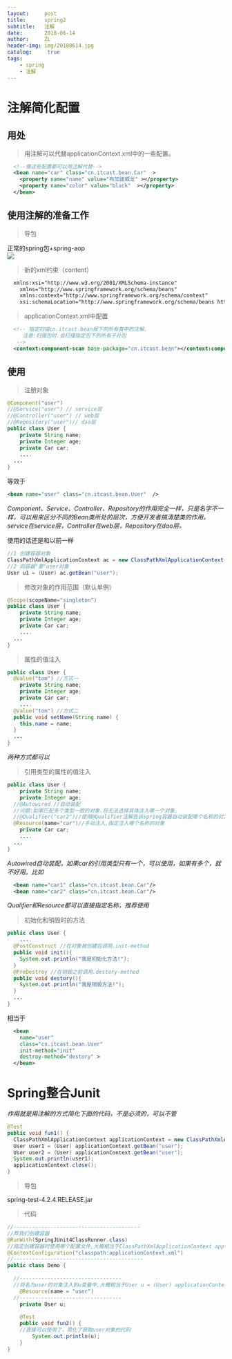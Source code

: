 ```yaml
---
layout:     post
title:      spring2
subtitle:   注解
date:       2018-06-14
author:     ZL
header-img: img/20180614.jpg
catalog: 	 true
tags: 
    - spring
    - 注解
---
```



# 注解简化配置

## 用处

> 用注解可以代替applicationContext.xml中的一些配置。

```xml
  <!--像这些配置都可以用注解代替-->
  <bean name="car" class="cn.itcast.bean.Car"  >
  	<property name="name" value="布加迪威龙" ></property>
  	<property name="color" value="black"  ></property>
  </bean>
```

## 使用注解的准备工作

> 导包

正常的spring包+spring-aop  
![](http://ovoxjpcrm.bkt.clouddn.com/93f1fe63466700db76fe0c4f359ea87a.png)  

> 新的xml约束（content）

```xml
  xmlns:xsi="http://www.w3.org/2001/XMLSchema-instance" 
  	xmlns="http://www.springframework.org/schema/beans" 
  	xmlns:context="http://www.springframework.org/schema/context" 
  	xsi:schemaLocation="http://www.springframework.org/schema/beans http://www.springframework.org/schema/beans/spring-beans-4.2.xsd http://www.springframework.org/schema/context http://www.springframework.org/schema/context/spring-context-4.2.xsd ">
```

> applicationContext.xml中配置

```xml
  <!-- 指定扫描cn.itcast.bean报下的所有类中的注解.
  	 注意:扫描包时.会扫描指定包下的所有子孙包
   -->
  <context:component-scan base-package="cn.itcast.bean"></context:component-scan>
```

## 使用  

> 注册对象

```java
@Component("user")
//@Service("user") // service层
//@Controller("user") // web层
//@Repository("user")// dao层
public class User {
	private String name;
	private Integer age;
	private Car car;
	....
  ...
}
```

等效于  
```xml
<bean name="user" class="cn.itcast.bean.User"  />
```

*Component、Service、Controller、Repository的作用完全一样，只是名字不一样，可以用来区分不同的Bean类所处的层次，方便开发者搞清楚类的作用。service在service层，Controller在web层，Repository在dao层。*

使用的话还是和以前一样  
```java
//1 创建容器对象
ClassPathXmlApplicationContext ac = new ClassPathXmlApplicationContext("applicationContext.xml");
//2 向容器"要"user对象
User u1 = (User) ac.getBean("user");
```  

> 修改对象的作用范围（默认单例）  

```java
@Scope(scopeName="singleton")
public class User {
	private String name;
	private Integer age;
	private Car car;
	....
  ...
}
```

> 属性的值注入  

```java
public class User {
  @Value("tom")	//方式一
	private String name;
	private Integer age;
	private Car car;
	....
  @Value("tom")	//方式二
  public void setName(String name) {
    this.name = name;
  }
  ...
}
```
*两种方式都可以*

> 引用类型的属性的值注入  

```java
public class User {
	private String name;
	private Integer age;
  //@Autowired //自动装配
  //问题:如果匹配多个类型一致的对象.将无法选择具体注入哪一个对象.
  //@Qualifier("car2")//使用@Qualifier注解告诉spring容器自动装配哪个名称的对象
  @Resource(name="car")//手动注入,指定注入哪个名称的对象
	private Car car;
	....
  ...
}
```
*Autowired自动装配，如果car的引用类型只有一个，可以使用，如果有多个，就不好用。比如*
```xml
  <bean name="car1" class="cn.itcast.bean.Car"/>
  <bean name="car2" class="cn.itcast.bean.Car"/>
```
*Qualifier和Resource都可以直接指定名称，推荐使用*

> 初始化和销毁时的方法  

```java
public class User {
	....
  @PostConstruct //在对象被创建后调用.init-method
  public void init(){
    System.out.println("我是初始化方法!");
  }
  @PreDestroy //在销毁之前调用.destory-method
  public void destory(){
    System.out.println("我是销毁方法!");
  }
  ...
}
```

相当于  
```xml
  <bean  
    name="user" 
    class="cn.itcast.bean.User" 
    init-method="init" 
    destroy-method="destory" >
  </bean>
```



# Spring整合Junit

*作用就是用注解的方式简化下面的代码，不是必须的，可以不管*

```java
@Test
public void fun1() {
  ClassPathXmlApplicationContext applicationContext = new ClassPathXmlApplicationContext("applicationContext.xml");
  User user1 = (User) applicationContext.getBean("user");
  User user2 = (User) applicationContext.getBean("user");
  System.out.println(user1);
  applicationContext.close();
}
```


> 导包  

spring-test-4.2.4.RELEASE.jar

> 代码

```java
//-----------------------------------------
//帮我们创建容器
@RunWith(SpringJUnit4ClassRunner.class)
//指定创建容器时使用哪个配置文件,大概相当于ClassPathXmlApplicationContext applicationContext = new ClassPathXmlApplicationContext("applicationContext.xml");
@ContextConfiguration("classpath:applicationContext.xml")
//------------------------------------------
public class Demo {
  
  //---------------------------------
  //将名为user的对象注入到u变量中,大概相当于User u = (User) applicationContext.getBean("user");
	@Resource(name = "user")
  //---------------------------------
	private User u;
	
	@Test
	public void fun2() {
    //直接可以使用了，简化了获取user对象的代码
		System.out.println(u);
	}
}
```

